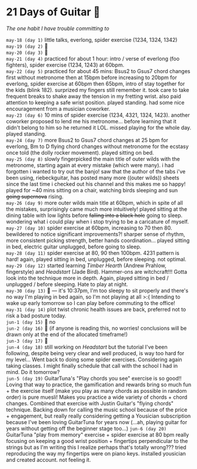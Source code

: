 # 21 Days of Guitar 🎸
*The one habit I have trouble committing to*  

`may-18 (day 1)` little talks, everlong, spider exercise (1234, 1324, 1342)  
`may-19 (day 2)` 🤡  
`may-20 (day 3)` 🤡  
`may-21 (day 4)` practiced for about 1 hour: intro / verse of everlong (foo fighters), spider exercise (1234, 1243) at 60bpm.  
`may-22 (day 5)` practiced for about 45 mins: Bsus2 to Gsus7 chord changes  first without metronome then at 15bpm before increasing to 20bpm for everlong, spider exercise at 60bpm then 65bpm, intro of stay together for the kids (blink 182). surprized my fingers still remember it. took care to take frequent breaks to shake away the tension in my fretting wrist. also paid attention to keeping a safe wrist position. played standing. had some nice encouragement from a musician coworker.  
`may-23 (day 6)` 10 mins of spider exercise (1234, 4321, 1324, 1423). another coworker proposed to lend me his metronome... before learning that it didn't belong to him so he returned it LOL. missed playing for the whole day. played standing.  
`may-24 (day 7)` more Bsus2 to Gsus7 chord changes at 25 bpm for everlong, Bm to D flying chord changes without metronome for the ecstasy once told (the dolly rocker movement). played sitting on bed.  
`may-25 (day 8)` slowly fingerpicked the main title of outer wilds with the metronome, starting again at every mistake (which were many). i had forgotten i wanted to try out the banjo! saw that the author of the tabs i've been using, riebeckguitar, has posted many more ((outer wilds)) sheets since the last time i checked out his channel and this makes me so happy! played for ~40 mins sitting on a chair, watching birds sleeping and sun ~~going supernova~~ rising.  
`may-26 (day 9)` more outer wilds main title at 60bpm, which in spite of all the mistakes, surprisingly came much more intuitively! played sitting at the dining table with low lights before ~~falling into a black hole~~ going to sleep. wondering what i could play when i stop trying to be a caricature of myself.  
`may-27 (day 10)` spider exercise at 60bpm, increasing to 70 then 80. bewildered to notice significant improvements?! sharper sense of rhythm, more consistent picking strength, better hands coordination... played sitting in bed, electric guitar unplugged, before going to sleep.  
`may-28 (day 11)` spider exercise at 80, 90 then 100bpm. 4231 pattern is hard! again, played sitting in bed, unplugged, before sleeping. not optimal.  
`may-29 (day 12)` started learning *Timber Hearth* (Andrew Prahlow, fingerstyle) and *Headstart* (Jade Bird). Hammer-ons are witchcraft!!! Gotta look into the technique more in depth. Again, played sitting in bed / unplugged / before sleeping. Hate to play at night.  
`may-30 (day 13)` 🤡 — it's 10:37pm, I'm too sleepy to sit properly and there's no way I'm playing in bed again, so I'm not playing at all >:{ Intending to wake up early tomorrow so I can play before commuting to the office!  
`may-31 (day 14)` plot twist chronic health issues are back, preferred not to risk a bad posture today.  
`jun-1 (day 15)` 🤡 no  
`jun-2 (day 16)` 🤡 (if anyone is reading this, no worries! conclusions will be drawn only at the end of the allocated timeframe!)  
`jun-3 (day 17)` 🤡  
`jun-4 (day 18)` still working on *Headstart* but the tutorial I've been following, despite being very clear and well produced, is way too hard for my level... Went back to doing some spider exercises. Considering again taking classes. I might finally schedule that call with the school I had in mind. Do it tomorrow?  
`jun-5 (day 19)` GuitarTuna's "Play chords you see" exercise is so good!! Loving that way to practice, the gamification and rewards bring so much fun + the exercise itself (make you play as many chords as possible in random order) is pure muesli! Makes you practice a wide variety of chords + chord changes. Combined that exercise with Justin Guitar's "flying chords" technique. Backing down for calling the music school because of the price + engagement, but really really considering getting a Yousician subscription because I've been loving GuitarTuna for years now (...ah, playing guitar for years without getting off the beginner stage too...)
`jun-6 (day 20)` GuitarTuna "play from memory" exercise + spider exercise at 80 bpm really focusing on keeping a good wrist position + fingertips perpendicular to the strings but as I'm writing this I realize perhaps that's totally wrong??? tried reproducing the way my fingertips were on piano keys. installed yousician and created account. not feeling it.
